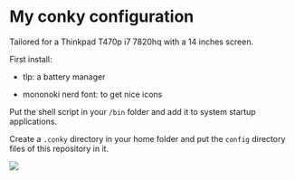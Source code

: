# My conky configuration

Tailored for a Thinkpad T470p i7 7820hq with a 14 inches screen.

First install:

* tlp: a battery manager

* mononoki nerd font: to get nice icons

Put the shell script in your ```/bin``` folder and add it to system startup applications.

Create a ```.conky``` directory in your home folder and put the ```config``` directory files of this repository in it.

![](https://user-images.githubusercontent.com/91064070/167620878-33ab8104-74d3-48fd-b979-2f377e93914d.png)